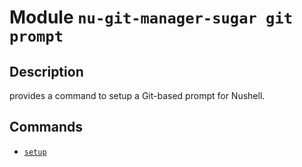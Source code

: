 # Module `nu-git-manager-sugar git prompt`
## Description
provides a command to setup a Git-based prompt for Nushell.

## Commands
- [`setup`](setup.md)